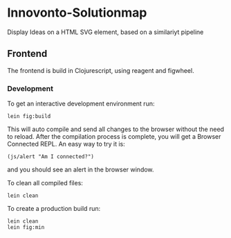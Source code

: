 # Innovonto-Solutionmap
Display Ideas on a HTML SVG element, based on a similariyt pipeline



## Frontend
The frontend is build in Clojurescript, using reagent and figwheel.

### Development

To get an interactive development environment run:

    lein fig:build

This will auto compile and send all changes to the browser without the
need to reload. After the compilation process is complete, you will
get a Browser Connected REPL. An easy way to try it is:

    (js/alert "Am I connected?")

and you should see an alert in the browser window.

To clean all compiled files:

	lein clean

To create a production build run:

	lein clean
	lein fig:min

